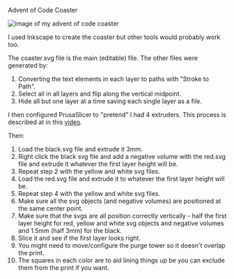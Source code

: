 Advent of Code Coaster

![image of my advent of code coaster](coaster.png)

I used Inkscape to create the coaster but other tools would probably
work too.

The coaster.svg file is the main (editable) file. The other files were
generated by:

1. Converting the text elements in each layer to paths with "Stroke to Path".
2. Select all in all layers and flip along the vertical midpoint.
3. Hide all but one layer at a time saving each single layer as a file.

I then configured PrusaSlicer to "pretend" I had 4 extruders. This process
is described at in this [video](https://www.youtube.com/watch?v=oYwV8ijtSlg).

Then:

1. Load the black.svg file and extrude it 3mm.
2. Right click the black svg file and add a negative volume with the red.svg
   file and extrude it whatever the first layer height will be.
3. Repeat step 2 with the yellow and white svg files.
4. Load the red.svg file and extrude it to whatever the first layer height
   will be.
5. Repeat step 4 with the yellow and white svg files.
6. Make sure all the svg objects (and negative volumes) are positioned at
   the same center point.
7. Make sure that the svgs are all position correctly vertically - half
   the first layer height for red, yellow and white svg objects and
   negative volumes and 1.5mm (half 3mm) for the black.
8. Slice it and see if the first layer looks right.
9. You might need to move/configure the purge tower so it doesn't overlap
   the print.
10. The squares in each color are to aid lining things up be you can exclude
    them from the print if you want.


